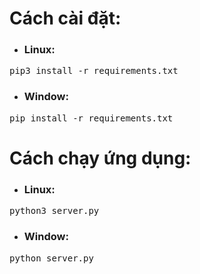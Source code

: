 # Cách cài đặt:
* ### Linux:
<pre>pip3 install -r requirements.txt</pre>

* ### Window:
<pre>pip install -r requirements.txt</pre>

# Cách chạy ứng dụng:

* ### Linux:
<pre>python3 server.py</pre>
* ### Window:
<pre>python server.py</pre>
